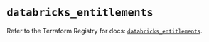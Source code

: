 # `databricks_entitlements`

Refer to the Terraform Registry for docs: [`databricks_entitlements`](https://registry.terraform.io/providers/databricks/databricks/1.61.0/docs/resources/entitlements).
